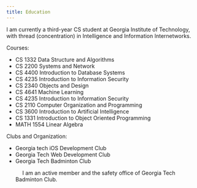 ```yaml
---
title: Education
--- 
```


I am currently a third-year CS student at Georgia Institute of Technology, with thread (concentration) in Intelligence and Information Internetworks. 


Courses:
<ul>
  <li>CS 1332 Data Structure and Algorithms</li>
  <li>CS 2200 Systems and Network </li>
  <li>CS 4400 Introduction to Database Systems</li>
  <li>CS 4235 Introduction to Information Security </li>
  <li>CS 2340 Objects and Design </li>
  <li>CS 4641 Machine Learning</li>
  <li>CS 4235 Introduction to Information Security</li>
  <li>CS 2110 Computer Organization and Programming</li>
  <li>CS 3600 Introduction to Artificial Intelligence</li>
  <li>CS 1331 Introduction to Object Oriented Programming</li>
  <li>MATH 1554 Linear Algebra </li>
</ul>

Clubs and Organization:
<ul>
  <li>
    Georgia tech iOS Development Club 
  </li>
  <li>
    Georgia Tech Web Development Club
  </li>
  <li> 
    Georgia Tech Badminton Club
    <p> &emsp; I am an active member and the safety office of Georgia Tech Badminton Club.</p>
  </li>
</ul>